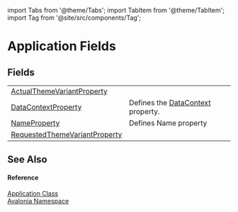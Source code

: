 import Tabs from '@theme/Tabs'; 
import TabItem from '@theme/TabItem'; 
import Tag from '@site/src/components/Tag'; 

# Application Fields




## Fields
<table>
<tr>
<td><a href="F_Avalonia_Application_ActualThemeVariantProperty">ActualThemeVariantProperty</a></td>
<td> </td>
</tr>
<tr>
<td><a href="F_Avalonia_Application_DataContextProperty">DataContextProperty</a></td>
<td>Defines the <a href="P_Avalonia_Application_DataContext">DataContext</a> property.</td>
</tr>
<tr>
<td><a href="F_Avalonia_Application_NameProperty">NameProperty</a></td>
<td>Defines Name property</td>
</tr>
<tr>
<td><a href="F_Avalonia_Application_RequestedThemeVariantProperty">RequestedThemeVariantProperty</a></td>
<td> </td>
</tr>
</table>

## See Also


#### Reference
<a href="T_Avalonia_Application">Application Class</a>  
<a href="N_Avalonia">Avalonia Namespace</a>  
